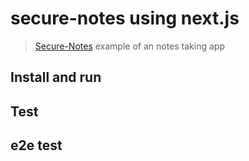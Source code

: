 # secure-notes using next.js

> [Secure-Notes](https://secure-notes.now.sh/) example of an notes taking app

## Install and run

## Test

## e2e test

